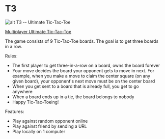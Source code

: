 T3
============

![alt T3 -- Ultimate Tic-Tac-Toe](https://github.com/mck-/T3/blob/master/T3-splash.png?raw=true "T3 -- Ultimate Tic-Tac-Toe")

[Multiplayer Ultimate Tic-Tac-Toe](http://penscythe.github.io/T3)

The game consists of 9 Tic-Tac-Toe boards. The goal is to get three boards in a row.

Rules:

- The first player to get three-in-a-row on a board, owns the board forever
- Your move decides the board your opponent gets to move in next. For example, when you make a move to claim the center square (on any given board), your opponent's next move must be on the center board
- When you get sent to a board that is already full, you get to go anywhere
- When a board ends up in a tie, the board belongs to nobody
- Happy Tic-Tac-Toeing!

Features:

- Play against random opponent online
- Play against friend by sending a URL
- Play locally on 1 computer

